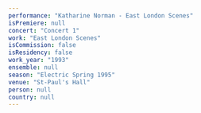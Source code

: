 ```yaml
---
performance: "Katharine Norman - East London Scenes"
isPremiere: null
concert: "Concert 1"
work: "East London Scenes"
isCommission: false
isResidency: false
work_year: "1993"
ensemble: null
season: "Electric Spring 1995"
venue: "St-Paul's Hall"
person: null
country: null
---
```


